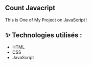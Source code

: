 ## Count Javacript
This is One of My Project on JavaScript !
## ✨ Technologies utilisés :
- HTML
- CSS
- JavaScript
